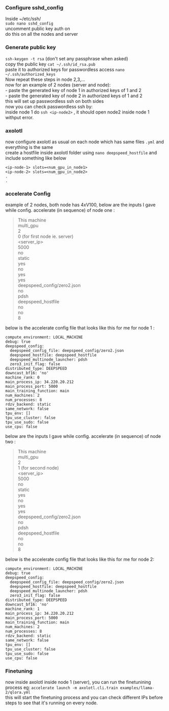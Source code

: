 ### Configure sshd_config 
Inside ~/etc/ssh/ <br>
	 ``sudo nano sshd_config`` <br>
	 uncomment public key auth on <br>
	 do this on all the nodes and server <br>
### Generate public key
``ssh-keygen -t rsa`` (don't set any passphrase when asked) <br>
copy the public key ``cat ~/.ssh/id_rsa.pub`` <br>
paste it to authorized keys for passwordless  access ``nano ~/.ssh/authorized_keys`` <br>
Now repeat these steps in node 2,3,... <br>
now for an example of 2 nodes (server and node): <br>
	- paste the generated key of node 1 in authorized keys of 1 and 2  <br>
	- paste the generated key of node 2 in authorized keys of 1 and 2 <br>
this will set up passwordless ssh on both sides <br>
now you can check passwordless ssh by: <br>
inside node 1 do ``ssh <ip-node2>`` , it should open node2 inside node 1 withput error.  
### axolotl 
now configure axolotl as usual on each node which has same files ``.yml`` and everything is the same  
create a hostfile inside axolotl folder using ``nano deepspeed_hostfile`` and include something like below 

    <ip-node-1> slots=<num_gpu_in_node1>
	<ip-node-2> slots=<num_gpu_in_node2> 
	.
	.

### accelerate Config 
example of 2 nodes, both node has 4xV100, below are the inputs I gave while config. accelerate (in sequence) of node one : 
> This machine <br>
> multi_gpu <br>
> 2 <br>
> 0 (for first node ie. server) <br>
> <server_ip> <br>
> 5000 <br>
> no <br>
> static <br>
> yes <br>
> no <br>
> yes <br>
> yes <br>
> deepspeed_config/zero2.json <br>
> no <br>
> pdsh <br>
> deepspeed_hostfile <br>
> no <br>
> no <br>
> 8 <br>

below is the accelerate config file that looks like this for me for node 1 :

    compute_environment: LOCAL_MACHINE
    debug: true
    deepspeed_config:
      deepspeed_config_file: deepspeed_config/zero2.json
      deepspeed_hostfile: deepspeed_hostfile
      deepspeed_multinode_launcher: pdsh
      zero3_init_flag: false
    distributed_type: DEEPSPEED
    downcast_bf16: 'no'
    machine_rank: 0
    main_process_ip: 34.220.20.212
    main_process_port: 5000
    main_training_function: main
    num_machines: 2
    num_processes: 8
    rdzv_backend: static
    same_network: false
    tpu_env: []
    tpu_use_cluster: false
    tpu_use_sudo: false
    use_cpu: false 

 
below are the inputs I gave while config. accelerate (in sequence) of node two : 
> This machine <br>
> multi_gpu <br>
> 2 <br>
> 1 (for second node) <br> 
> <server_ip> <br>
> 5000 <br>
> no <br>
> static <br>
> yes <br>
> no <br>
> yes <br>
> yes <br>
> deepspeed_config/zero2.json <br>
> no <br>
> pdsh <br> 
> deepspeed_hostfile <br>
> no <br>
> no <br>
> 8 <br>

below is the accelerate config file that looks like this for me for node 2:
  
    compute_environment: LOCAL_MACHINE
    debug: true
    deepspeed_config:
      deepspeed_config_file: deepspeed_config/zero2.json
      deepspeed_hostfile: deepspeed_hostfile
      deepspeed_multinode_launcher: pdsh
      zero3_init_flag: false
    distributed_type: DEEPSPEED
    downcast_bf16: 'no'
    machine_rank: 1
    main_process_ip: 34.220.20.212
    main_process_port: 5000
    main_training_function: main
    num_machines: 2
    num_processes: 8
    rdzv_backend: static
    same_network: false
    tpu_env: []
    tpu_use_cluster: false
    tpu_use_sudo: false
    use_cpu: false
### Finetuning
now inside axolotl inside node 1 (server), you can run the finetunining process
eg: ``accelerate launch -m axolotl.cli.train examples/llama-2/qlora.yml``  
this will start the finetuning process and you can check different IPs before steps to see that it's running on every node. 
